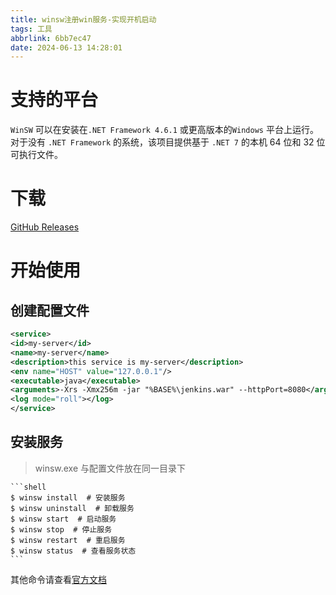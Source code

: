 ```yaml
---
title: winsw注册win服务-实现开机启动
tags: 工具
abbrlink: 6bb7ec47
date: 2024-06-13 14:28:01
---
```


# 支持的平台

`WinSW` 可以在安装在`.NET Framework 4.6.1` 或更高版本的`Windows` 平台上运行。对于没有 `.NET Framework` 的系统，该项目提供基于 `.NET 7` 的本机 64 位和 32 位可执行文件。

# 下载

[GitHub Releases](https://github.com/winsw/winsw/releases)

# 开始使用

## 创建配置文件

```xml
<service>
<id>my-server</id>
<name>my-server</name>
<description>this service is my-server</description>
<env name="HOST" value="127.0.0.1"/>
<executable>java</executable>
<arguments>-Xrs -Xmx256m -jar "%BASE%\jenkins.war" --httpPort=8080</arguments>
<log mode="roll"></log>
</service>
```

## 安装服务

> winsw.exe 与配置文件放在同一目录下

    ```shell
    $ winsw install  # 安装服务
    $ winsw uninstall  # 卸载服务
    $ winsw start  # 启动服务
    $ winsw stop  # 停止服务
    $ winsw restart  # 重启服务
    $ winsw status  # 查看服务状态
    ```
 其他命令请查看[官方文档](https://github.com/winsw/winsw)
